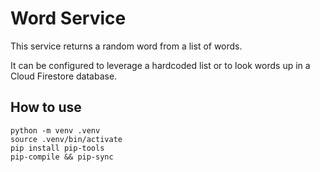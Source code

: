 # Word Service

This service returns a random word from a list of words.

It can be configured to leverage a hardcoded list or to look words up in a Cloud Firestore database.

## How to use

```
python -m venv .venv
source .venv/bin/activate
pip install pip-tools
pip-compile && pip-sync
```
